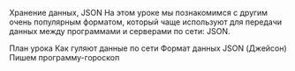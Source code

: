 ﻿Хранение данных, JSON
На этом уроке мы познакомимся с другим очень популярным форматом, который чаще используют для передачи данных между программами и серверами по сети: JSON.

План урока
Как гуляют данные по сети
Формат данных JSON (Джейсон)
Пишем программу-гороскоп